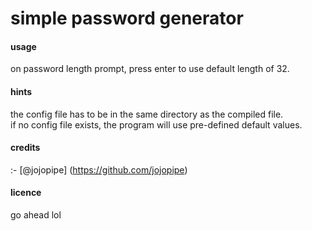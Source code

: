 # simple password generator
#### usage
on password length prompt, press enter to use default length of 32.
#### hints
the config file has to be in the same directory as the compiled file.\
if no config file exists, the program will use pre-defined default values.
#### credits
:- [@jojopipe] (https://github.com/jojopipe)
#### licence
go ahead lol